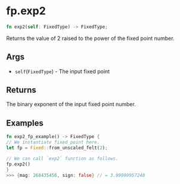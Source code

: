 # fp.exp2

```rust
fn exp2(self: FixedType) -> FixedType;
```

Returns the value of 2 raised to the power of the fixed point number.

## Args

* `self`(`FixedType`) - The input fixed point

## Returns

The binary exponent of the input fixed point number.

## Examples

```rust
fn exp2_fp_example() -> FixedType {
// We instantiate fixed point here.
let fp = Fixed::from_unscaled_felt(2);

// We can call `exp2` function as follows.
fp.exp2()
}
>>> {mag: 268435456, sign: false} // = 3.99999957248
```
